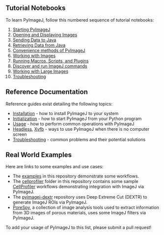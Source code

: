 ## Tutorial Notebooks

To learn PyImageJ, follow this numbered sequence of tutorial notebooks:

1. [Starting PyImageJ](1-Starting-PyImageJ.ipynb)
2. [Opening and Displaying Images](2-Opening-and-Displaying-Images.ipynb)
3. [Sending Data to Java](3-Sending-Data-to-Java.ipynb)
4. [Retrieving Data from Java](4-Retrieving-Data-from-Java.ipynb)
5. [Convenience methods of PyImageJ](5-Convenience-methods-of-PyImageJ.ipynb)
6. [Working with Images](6-Working-with-Images.ipynb)
7. [Running Macros, Scripts, and Plugins](7-Running-Macros-Scripts-and-Plugins.ipynb)
8. [Discover and run ImageJ commands](8-Discover-and-run-ImageJ-commands.ipynb)
9. [Working with Large Images](9-Working-with-Large-Images.ipynb)
10. [Troubleshooting](10-Troubleshooting.ipynb)

## Reference Documentation

Reference guides exist detailing the following topics:

* [Installation](Install.md) - how to install PyImageJ to your system
* [Initialization](Initialization.md) - how to start PyImageJ from your Python program
* [Usage](Usage.md) - how to perform common operations with PyImageJ
* [Headless](Headless.md), [Xvfb](Xvfb.md) - ways to use PyImageJ when there is no computer screen
* [Troubleshooting](Troubleshooting.md) - common problems and their potential solutions

## Real World Examples

Here are links to some examples and use cases:

* The [examples](examples) in this repository demonstrate some workflows.
* The [cellprofiler](cellprofiler) folder in this repository contains some
  sample [CellProfiler](https://cellprofiler.org/) workflows demonstrating
  integration with ImageJ via PyImageJ.
* The [pyimagej-dextr](https://github.com/imagej/pyimagej-dextr) repository
  uses Deep Extreme Cut (DEXTR) to generate ImageJ ROIs via PyImageJ.
* [PoreSpy](https://github.com/PMEAL/porespy), a collection of image analysis
  tools used to extract information from 3D images of porous materials,
  uses some ImageJ filters via PyImageJ.

To add your usage of PyImageJ to this list, please submit a pull request!
